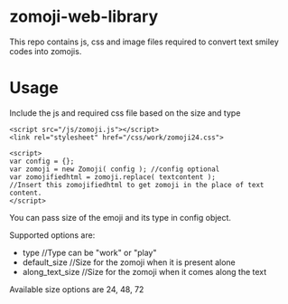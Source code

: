 # zomoji-web-library
This repo contains js, css and image files required to convert text smiley codes into zomojis.

# Usage
Include the js and required css file based on the size and type
```
<script src="/js/zomoji.js"></script>
<link rel="stylesheet" href="/css/work/zomoji24.css">
```

```
<script>
var config = {};
var zomoji = new Zomoji( config ); //config optional
var zomojifiedhtml = zomoji.replace( textcontent );
//Insert this zomojifiedhtml to get zomoji in the place of text content.
</script>
```

You can pass size of the emoji and its type in config object. 

Supported options are:
* type //Type can be "work" or "play"
* default_size //Size for the zomoji when it is present alone
* along_text_size //Size for the zomoji when it comes along the text

Available size options are 24, 48, 72
